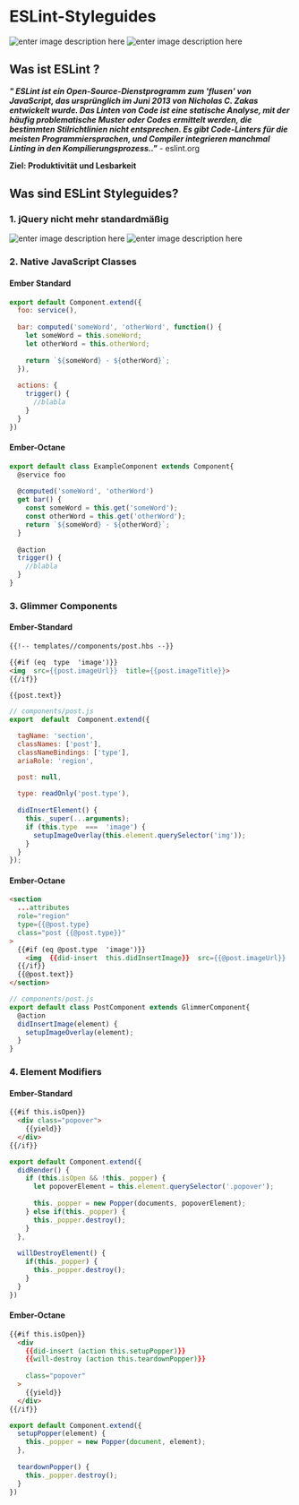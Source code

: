 ﻿# ESLint-Styleguides

![enter image description here](https://res.cloudinary.com/practicaldev/image/fetch/s--AMz6SUme--/c_limit%2Cf_auto%2Cfl_progressive%2Cq_auto%2Cw_880/https://thepracticaldev.s3.amazonaws.com/i/jv8mmasb5mf0ilw5q1lz.png)
![enter image description here](https://cdn-images-1.medium.com/max/1600/1*EJf1MIFRPIOUd_Rns8Yqiw.png)

## Was ist ESLint ?

***"
ESLint ist ein Open-Source-Dienstprogramm zum 'flusen' von JavaScript, das ursprünglich im Juni 2013 von Nicholas C. Zakas entwickelt wurde. Das Linten von Code ist eine statische Analyse, mit der häufig problematische Muster oder Codes ermittelt werden, die bestimmten Stilrichtlinien nicht entsprechen. Es gibt Code-Linters für die meisten Programmiersprachen, und Compiler integrieren manchmal Linting in den Kompilierungsprozess.."***   - eslint.org

**Ziel: Produktivität und Lesbarkeit**

## Was sind ESLint Styleguides?

### 1.  jQuery nicht mehr standardmäßig

![enter image description here](https://upload.wikimedia.org/wikipedia/commons/thumb/f/fd/JQuery-Logo.svg/768px-JQuery-Logo.svg.png) ![enter image description here](https://media.giphy.com/media/1jkVi22T6iUrQJUNqk/giphy.gif)

### 2. Native JavaScript Classes

  ####  Ember Standard

```javascript
export default Component.extend({
  foo: service(),
      
  bar: computed('someWord', 'otherWord', function() {
    let someWord = this.someWord;
    let otherWord = this.otherWord;
         
    return `${someWord} - ${otherWord}`;
  }),
       
  actions: {
    trigger() {
      //blabla
    }
  }
}) 
```

####  Ember-Octane

```javascript
export default class ExampleComponent extends Component{
  @service foo
  
  @computed('someWord', 'otherWord')
  get bar() {
    const someWord = this.get('someWord');
    const otherWord = this.get('otherWord');
    return `${someWord} - ${otherWord}`;
  }
  
  @action
  trigger() {
    //blabla
  }
}
```
    
### 3. Glimmer Components

#### Ember-Standard

```html
{{!-- templates//components/post.hbs --}}

{{#if (eq  type  'image')}}
<img  src={{post.imageUrl}}  title={{post.imageTitle}}>
{{/if}}

{{post.text}}
```
```javascript
// components/post.js
export  default  Component.extend({

  tagName: 'section',
  classNames: ['post'],
  classNameBindings: ['type'],
  ariaRole: 'region',

  post: null,
  
  type: readOnly('post.type'),
  
  didInsertElement() {
    this._super(...arguments);
    if (this.type  ===  'image') {
      setupImageOverlay(this.element.querySelector('img'));
    } 
  }
});
```

#### Ember-Octane

```html
<section
  ...attributes
  role="region"
  type={{@post.type}
  class="post {{@post.type}}"
>
  {{#if (eq @post.type  'image')}}
    <img  {{did-insert  this.didInsertImage}}  src={{@post.imageUrl}}  title={{@post.imageTitle}}/>
  {{/if}}
  {{@post.text}}
</section>
```
```javascript
// components/post.js
export default class PostComponent extends GlimmerComponent{
  @action
  didInsertImage(element) {
    setupImageOverlay(element);
  }
}
```

### 4. Element Modifiers

#### Ember-Standard
```html
{{#if this.isOpen}}
  <div class="popover">
    {{yield}}
  </div>
{{/if}}
```
```javascript
export default Component.extend({
  didRender() {
    if (this.isOpen && !this._popper) {
      let popoverElement = this.element.querySelector('.popover');
       
      this._popper = new Popper(documents, popoverElement);
    } else if(this._popper) {
      this._popper.destroy();
    }
  },
   
  willDestroyElement() {
    if(this._popper) {
      this._popper.destroy();
    }
  }
})
```
#### Ember-Octane

```html
{{#if this.isOpen}}
  <div 
    {{did-insert (action this.setupPopper)}}
    {{will-destroy (action this.teardownPopper)}}
     
    class="popover"
  >
    {{yield}}
  </div>
{{/if}}
```

```javascript
export default Component.extend({
  setupPopper(element) {
    this._popper = new Popper(document, element);
  },
   
  teardownPopper() {
    this._popper.destroy();
  }
})
```
